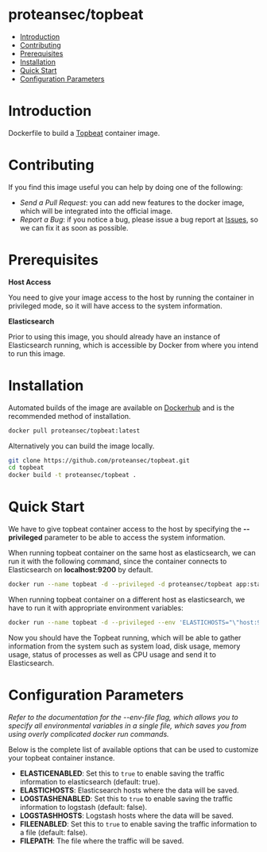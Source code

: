 # proteansec/topbeat

- [Introduction](#introduction)
- [Contributing](#contributing)
- [Prerequisites](#prerequisites)
- [Installation](#installation)
- [Quick Start](#quick-start)
- [Configuration Parameters](#configuration-parameters)

# Introduction

Dockerfile to build a [Topbeat](https://www.elastic.co/downloads/beats/topbeat) container image.

# Contributing

If you find this image useful you can help by doing one of the following:

- *Send a Pull Request*: you can add new features to the docker image, which will be integrated into the official image.
- *Report a Bug*: if you notice a bug, please issue a bug report at [Issues](https://github.com/proteansec/topbeat/issues), so we can fix it as soon as possible.

# Prerequisites

**Host Access**

You need to give your image access to the host by running the container in privileged mode, so it will have access to the system information.

**Elasticsearch**

Prior to using this image, you should already have an instance of Elasticsearch running, which is accessible by Docker from where you intend to run this image.

# Installation

Automated builds of the image are available on [Dockerhub](https://hub.docker.com/r/proteansec/topbeat) and is the recommended method of installation.

```bash
docker pull proteansec/topbeat:latest
```

Alternatively you can build the image locally.

```bash
git clone https://github.com/proteansec/topbeat.git
cd topbeat
docker build -t proteansec/topbeat .
```

# Quick Start

We have to give topbeat container access to the host by specifying the **--privileged** parameter to be able to access the system information.

When running topbeat container on the same host as elasticsearch, we can run it with the following command, since the container connects to Elasticsearch on **localhost:9200** by default.

```bash
docker run --name topbeat -d --privileged -d proteansec/topbeat app:start
```

When running topbeat container on a different host as elasticsearch, we have to run it with appropriate environment variables:

```bash
docker run --name topbeat -d --privileged --env 'ELASTICHOSTS="\"host:920\""' -d proteansec/topbeat app:start
```

Now you should have the Topbeat running, which will be able to gather information from the system such as system load, disk usage, memory usage, status of processes as well as CPU usage and send it to Elasticsearch.

# Configuration Parameters

*Refer to the documentation for the --env-file flag, which allows you to specify all environmental variables in a single file, which saves you from using overly complicated docker run commands.*

Below is the complete list of available options that can be used to customize your topbeat container instance.

- **ELASTICENABLED**: Set this to `true` to enable saving the traffic information to elasticsearch (default: true).
- **ELASTICHOSTS**: Elasticsearch hosts where the data will be saved.
- **LOGSTASHENABLED**: Set this to `true` to enable saving the traffic information to logstash (default: false).
- **LOGSTASHHOSTS**: Logstash hosts where the data will be saved.
- **FILEENABLED**: Set this to `true` to enable saving the traffic information to a file (default: false).
- **FILEPATH**: The file where the traffic will be saved.

